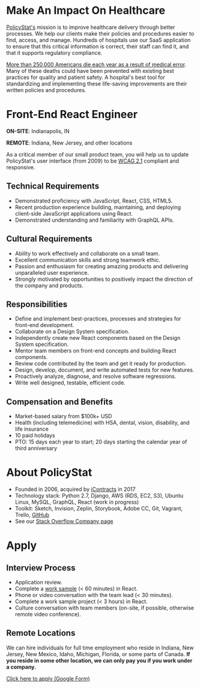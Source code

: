 Make An Impact On Healthcare
============================

[PolicyStat's](http://www.icontracts.com/policy-management/) mission is to improve healthcare delivery through better processes. We help our clients make their policies and procedures easier to find, access, and manage. Hundreds of hospitals use our SaaS application to ensure that this critical information is correct, their staff can find it, and that it supports regulatory compliance.

[More than 250,000 Americans die each year as a result of medical error](https://hub.jhu.edu/2016/05/03/medical-errors-third-leading-cause-of-death/). Many of these deaths could have been prevented with existing best practices for quality and patient safety. A hospital's best tool for standardizing and implementing these life-saving improvements are their written policies and procedures.

Front-End React Engineer
===============================

**ON-SITE**: Indianapolis, IN

**REMOTE**: Indiana, New Jersey, and other locations

As a critical member of our small product team, you will help us to update PolicyStat's user interface (from 2009) to be [WCAG 2.1](https://www.w3.org/TR/WCAG21/) compliant and responsive.

Technical Requirements
----------------------

- Demonstrated proficiency with JavaScript, React, CSS, HTML5.
- Recent production experience building, maintaining, and deploying client-side JavaScript applications using React.
- Demonstrated understanding and familiarity with GraphQL APIs.

Cultural Requirements
---------------------

- Ability to work effectively and collaborate on a small team.
- Excellent communication skills and strong teamwork ethic.
- Passion and enthusiasm for creating amazing products and delivering unparalleled user experience.
- Strongly motivated by opportunities to positively impact the direction of the company and products.

Responsibilities
----------------

- Define and implement best-practices, processes and strategies for front-end development.
- Collaborate on a Design System specification.
- Independently create new React components based on the Design System specification.
- Mentor team members on front-end concepts and building React components.
- Review code contributed by the team and get it ready for production.
- Design, develop, document, and write automated tests for new features.
- Proactively analyze, diagnose, and resolve software regressions.
- Write well designed, testable, efficient code.

Compensation and Benefits
-------------------------

- Market-based salary from $100k+ USD
- Health (including telemedicine) with HSA, dental, vision, disability, and life insurance
- 10 paid holidays
- PTO: 15 days each year to start; 20 days starting the calendar year of third anniversary

About PolicyStat
================

- Founded in 2006, acquired by [iContracts](http://www.icontracts.com/) in 2017
- Technology stack: Python 2.7, Django, AWS (RDS, EC2, S3), Ubuntu Linux, MySQL, GraphQL, React (work in progress)
- Toolkit: Sketch, Invision, Zeplin, Storybook, Adobe CC, Git, Vagrant, Trello, [GitHub](https://github.com/policystat)
- See our [Stack Overflow Company page](https://stackoverflow.com/jobs/companies/policystat)

Apply
=====

Interview Process
-----------------

- Application review.
- Complete a [work sample](https://medium.com/policystat-product-development/why-all-jobs-interviews-should-include-doing-real-work-34b54d393939) (< 60 minutes) in React.
- Phone or video conversation with the team lead (< 30 minutes).
- Complete a work sample project (< 3 hours) in React.
- Culture conversation with team members (on-site, if possible, otherwise remote video conference).

Remote Locations
----------------

We can hire individuals for full time employment who reside in Indiana, New Jersey, New Mexico, Idaho, Michigan, Florida, or some parts of Canada. **If you reside in some other location, we can only pay you if you work under a company.**

[Click here to apply (Google Form)](http://bit.ly/pstat-react-hire-2019-apply-github)
